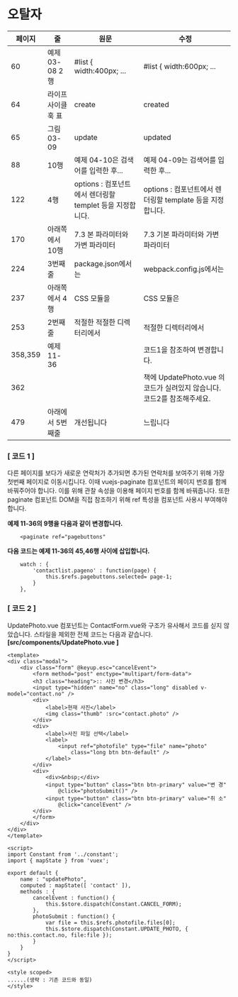 # 오탈자
페이지 | 줄 | 원문 | 수정
--- | --- | --- | ---
60 | 예제03-08 2행| #list { width:400px; ... | #list { width:600px; ...
64 | 라이프 사이클 훅 표 | create | created
65 | 그림 03-09 | update | updated
88 | 10행 | 예제 04-10은 검색어를 입력한 후... | 예제 04-09는 검색어를 입력한 후...
122 | 4행 | options : 컴포넌트에서 렌더링할 templet 등을 지정합니다. | options : 컴포넌트에서 렌더링할 template 등을 지정합니다.  
170 | 아래쪽에서 10행 | 7.3 본 파라미터와 가변 파라미터 | 7.3 기본 파라미터와 가변 파라미터
224 | 3번째줄 | package.json에서는 | webpack.config.js에서는
237 | 아래쪽에서 4행 | CSS 모듈을 | CSS 모듈은
253 | 2번째줄 | 적절한 적절한 디렉터리에서 | 적절한 디렉터리에서
358,359 | 예제 11-36 | | 코드1을 참조하여 변경합니다.
362 | | | 책에 UpdatePhoto.vue 의 코드가 실려있지 않습니다. 코드2를 참조해주세요.
479 | 아래에서 5번째줄 | 개선됩니다 | 느립니다

### [ 코드 1 ]

다른 페이지를 보다가 새로운 연락처가 추가되면 추가된 연락처를 보여주기 위해 가장 첫번째 페이지로 이동시킵니다. 이때 vuejs-paginate 컴포넌트의 페이지 번호를 함께 바꿔주어야 합니다. 이를 위해 관찰 속성을 이용해 페이지 번호를 함께 바꿔줍니다. 또한 paginate 컴포넌트 DOM을 직접 참조하기 위해 ref 특성을 컴포넌트 사용시 부여해야 합니다.

**예제 11-36의 9행을 다음과 같이 변경합니다.**
~~~
    <paginate ref="pagebuttons"
~~~

**다음 코드는 예제 11-36의 45,46행 사이에 삽입합니다.**  
~~~
    watch : {
        'contactlist.pageno' : function(page) {
            this.$refs.pagebuttons.selected= page-1;
        }
    },
~~~


### [ 코드 2 ]

UpdatePhoto.vue 컴포넌트는 ContactForm.vue와 구조가 유사해서 코드를 싣지 않았습니다. 스타일을 제외한 전체 코드는 다음과 같습니다.   
**[src/components/UpdatePhoto.vue ]**
~~~
<template>
<div class="modal">
    <div class="form" @keyup.esc="cancelEvent">
        <form method="post" enctype="multipart/form-data">
        <h3 class="heading">:: 사진 변경</h3>
        <input type="hidden" name="no" class="long" disabled v-model="contact.no" />
        <div>
            <label>현재 사진</label>
            <img class="thumb" :src="contact.photo" />
        </div>
        <div>
            <label>사진 파일 선택</label>
            <label>
                <input ref="photofile" type="file" name="photo" 
                    class="long btn btn-default" />
            </label>
        </div>
        <div>
            <div>&nbsp;</div>
            <input type="button" class="btn btn-primary" value="변 경" 
                @click="photoSubmit()" />
            <input type="button" class="btn btn-primary" value="취 소" 
                @click="cancelEvent" />
        </div>
        </form>
    </div>
</div>
</template>

<script>
import Constant from '../constant';
import { mapState } from 'vuex';

export default {
    name : "updatePhoto",
    computed : mapState([ 'contact' ]),
    methods : {
        cancelEvent : function() {
            this.$store.dispatch(Constant.CANCEL_FORM);
        },
        photoSubmit : function() {
            var file = this.$refs.photofile.files[0];
            this.$store.dispatch(Constant.UPDATE_PHOTO, { no:this.contact.no, file:file });
        }
    }
}
</script>

<style scoped>
......(생략 : 기존 코드와 동일)
</style>

~~~
